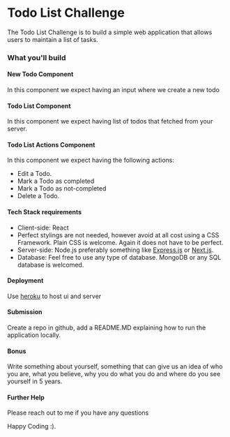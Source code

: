 # Todo List Challenge
The Todo List Challenge is to build a simple web application that allows users to maintain a list of tasks.

### What you'll build

#### New Todo Component
In this component we expect having an input where we create a new todo

#### Todo List Component
In this component we expect having list of todos that fetched from your server.

#### Todo List Actions Component
In this component we expect having the following actions: 
- Edit a Todo.
- Mark a Todo as completed
- Mark a Todo as not-completed
- Delete a Todo.

#### Tech Stack requirements

- Client-side: React
- Perfect stylings are not needed, however avoid at all cost using a CSS Framework. Plain CSS is welcome. Again it does not have to be perfect. 
- Server-side: Node.js preferably something like [Express.js](https://expressjs.com/) or [Next.js](https://nextjs.org/).
- Database: Feel free to use any type of database. MongoDB or any SQL database is welcomed.

#### Deployment
Use [heroku](https://heroku.com) to host ui and server

#### Submission 

Create a repo in github, add a README.MD explaining how to run the application locally. 

#### Bonus

Write something about yourself, something that can give us an idea of who you are, what you believe, why you do what you do and where do you see yourself in 5 years.


#### Further Help

Please reach out to me if you have any questions


Happy Coding :).
